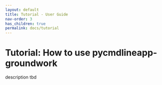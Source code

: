 ```yaml
---
layout: default
title: Tutorial - User Guide
nav-order: 3
has_children: true
permalink: docs/tutorial
---
```

<!-- markdownlint-disable MD025 -->

# Tutorial: How to use pycmdlineapp-groundwork

description tbd
